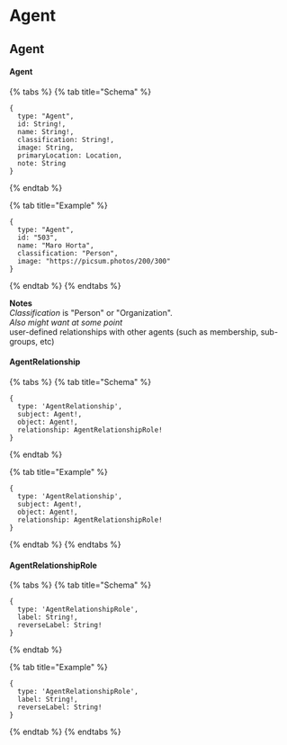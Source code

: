 # Agent

## Agent

#### Agent

{% tabs %} {% tab title="Schema" %}

```text
{
  type: "Agent",
  id: String!,
  name: String!,
  classification: String!,
  image: String,
  primaryLocation: Location,
  note: String
}
```

{% endtab %}

{% tab title="Example" %}

```text
{
  type: "Agent",
  id: "503",
  name: "Maro Horta",
  classification: "Person",
  image: "https://picsum.photos/200/300"
}
```

{% endtab %} {% endtabs %}

**Notes**  
 _Classification_ is "Person" or "Organization".  
 _Also might want at some point_  
 user-defined relationships with other agents \(such as membership, sub-groups, etc\)

#### AgentRelationship

{% tabs %} {% tab title="Schema" %}

```text
{
  type: 'AgentRelationship',
  subject: Agent!,
  object: Agent!,
  relationship: AgentRelationshipRole!    
}
```

{% endtab %}

{% tab title="Example" %}

```text
{
  type: 'AgentRelationship',
  subject: Agent!,
  object: Agent!,
  relationship: AgentRelationshipRole!    
}
```

{% endtab %} {% endtabs %}

#### AgentRelationshipRole

{% tabs %} {% tab title="Schema" %}

```text
{
  type: 'AgentRelationshipRole',
  label: String!,
  reverseLabel: String!
}
```

{% endtab %}

{% tab title="Example" %}

```text
{
  type: 'AgentRelationshipRole',
  label: String!,
  reverseLabel: String!
}
```

{% endtab %} {% endtabs %}

